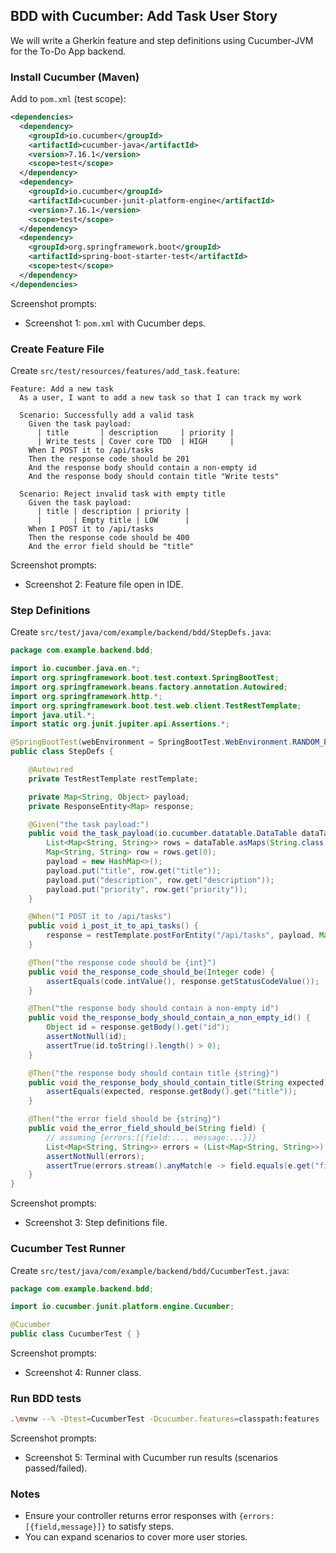 ## BDD with Cucumber: Add Task User Story

We will write a Gherkin feature and step definitions using Cucumber-JVM for the To-Do App backend.

### Install Cucumber (Maven)

Add to `pom.xml` (test scope):
```xml
<dependencies>
  <dependency>
    <groupId>io.cucumber</groupId>
    <artifactId>cucumber-java</artifactId>
    <version>7.16.1</version>
    <scope>test</scope>
  </dependency>
  <dependency>
    <groupId>io.cucumber</groupId>
    <artifactId>cucumber-junit-platform-engine</artifactId>
    <version>7.16.1</version>
    <scope>test</scope>
  </dependency>
  <dependency>
    <groupId>org.springframework.boot</groupId>
    <artifactId>spring-boot-starter-test</artifactId>
    <scope>test</scope>
  </dependency>
</dependencies>
```

Screenshot prompts:
- Screenshot 1: `pom.xml` with Cucumber deps.

### Create Feature File

Create `src/test/resources/features/add_task.feature`:
```gherkin
Feature: Add a new task
  As a user, I want to add a new task so that I can track my work

  Scenario: Successfully add a valid task
    Given the task payload:
      | title       | description     | priority |
      | Write tests | Cover core TDD  | HIGH     |
    When I POST it to /api/tasks
    Then the response code should be 201
    And the response body should contain a non-empty id
    And the response body should contain title "Write tests"

  Scenario: Reject invalid task with empty title
    Given the task payload:
      | title | description | priority |
      |       | Empty title | LOW      |
    When I POST it to /api/tasks
    Then the response code should be 400
    And the error field should be "title"
```

Screenshot prompts:
- Screenshot 2: Feature file open in IDE.

### Step Definitions

Create `src/test/java/com/example/backend/bdd/StepDefs.java`:
```java
package com.example.backend.bdd;

import io.cucumber.java.en.*;
import org.springframework.boot.test.context.SpringBootTest;
import org.springframework.beans.factory.annotation.Autowired;
import org.springframework.http.*;
import org.springframework.boot.test.web.client.TestRestTemplate;
import java.util.*;
import static org.junit.jupiter.api.Assertions.*;

@SpringBootTest(webEnvironment = SpringBootTest.WebEnvironment.RANDOM_PORT)
public class StepDefs {

    @Autowired
    private TestRestTemplate restTemplate;

    private Map<String, Object> payload;
    private ResponseEntity<Map> response;

    @Given("the task payload:")
    public void the_task_payload(io.cucumber.datatable.DataTable dataTable) {
        List<Map<String, String>> rows = dataTable.asMaps(String.class, String.class);
        Map<String, String> row = rows.get(0);
        payload = new HashMap<>();
        payload.put("title", row.get("title"));
        payload.put("description", row.get("description"));
        payload.put("priority", row.get("priority"));
    }

    @When("I POST it to /api/tasks")
    public void i_post_it_to_api_tasks() {
        response = restTemplate.postForEntity("/api/tasks", payload, Map.class);
    }

    @Then("the response code should be {int}")
    public void the_response_code_should_be(Integer code) {
        assertEquals(code.intValue(), response.getStatusCodeValue());
    }

    @Then("the response body should contain a non-empty id")
    public void the_response_body_should_contain_a_non_empty_id() {
        Object id = response.getBody().get("id");
        assertNotNull(id);
        assertTrue(id.toString().length() > 0);
    }

    @Then("the response body should contain title {string}")
    public void the_response_body_should_contain_title(String expected) {
        assertEquals(expected, response.getBody().get("title"));
    }

    @Then("the error field should be {string}")
    public void the_error_field_should_be(String field) {
        // assuming {errors:[{field:..., message:...}]}
        List<Map<String, String>> errors = (List<Map<String, String>>) response.getBody().get("errors");
        assertNotNull(errors);
        assertTrue(errors.stream().anyMatch(e -> field.equals(e.get("field"))));
    }
}
```

Screenshot prompts:
- Screenshot 3: Step definitions file.

### Cucumber Test Runner

Create `src/test/java/com/example/backend/bdd/CucumberTest.java`:
```java
package com.example.backend.bdd;

import io.cucumber.junit.platform.engine.Cucumber;

@Cucumber
public class CucumberTest { }
```

Screenshot prompts:
- Screenshot 4: Runner class.

### Run BDD tests

```bash
.\mvnw --% -Dtest=CucumberTest -Dcucumber.features=classpath:features -Dcucumber.glue=com.example.backend.bdd -Dcucumber.plugin=pretty,summary test
```

Screenshot prompts:
- Screenshot 5: Terminal with Cucumber run results (scenarios passed/failed).

### Notes
- Ensure your controller returns error responses with `{errors:[{field,message}]}` to satisfy steps.
- You can expand scenarios to cover more user stories.


